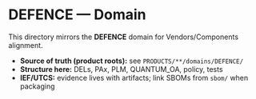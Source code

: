 # DEFENCE — Domain

This directory mirrors the **DEFENCE** domain for Vendors/Components alignment.

- **Source of truth (product roots):** see `PRODUCTS/**/domains/DEFENCE/`
- **Structure here:** DELs, PAx, PLM, QUANTUM_OA, policy, tests
- **IEF/UTCS:** evidence lives with artifacts; link SBOMs from `sbom/` when packaging
